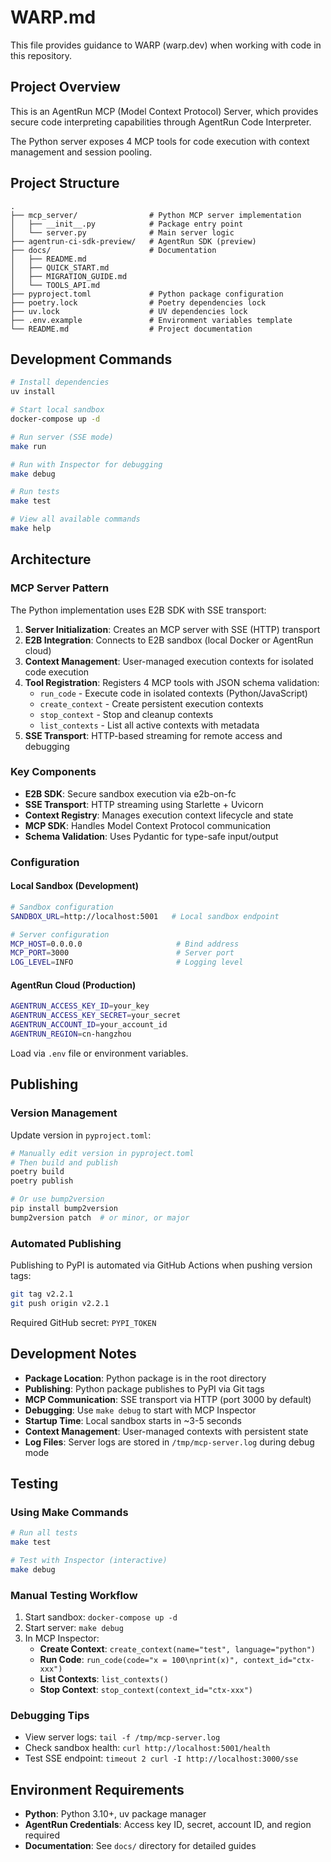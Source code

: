 # WARP.md

This file provides guidance to WARP (warp.dev) when working with code in this repository.

## Project Overview

This is an AgentRun MCP (Model Context Protocol) Server, which provides secure code interpreting capabilities through AgentRun Code Interpreter.

The Python server exposes 4 MCP tools for code execution with context management and session pooling.

## Project Structure

```
.
├── mcp_server/                # Python MCP server implementation
│   ├── __init__.py            # Package entry point
│   └── server.py              # Main server logic
├── agentrun-ci-sdk-preview/   # AgentRun SDK (preview)
├── docs/                      # Documentation
│   ├── README.md
│   ├── QUICK_START.md
│   ├── MIGRATION_GUIDE.md
│   └── TOOLS_API.md
├── pyproject.toml             # Python package configuration
├── poetry.lock                # Poetry dependencies lock
├── uv.lock                    # UV dependencies lock
├── .env.example               # Environment variables template
└── README.md                  # Project documentation
```

## Development Commands

```bash
# Install dependencies
uv install

# Start local sandbox
docker-compose up -d

# Run server (SSE mode)
make run

# Run with Inspector for debugging
make debug

# Run tests
make test

# View all available commands
make help
```

## Architecture

### MCP Server Pattern

The Python implementation uses E2B SDK with SSE transport:

1. **Server Initialization**: Creates an MCP server with SSE (HTTP) transport
2. **E2B Integration**: Connects to E2B sandbox (local Docker or AgentRun cloud)
3. **Context Management**: User-managed execution contexts for isolated code execution
4. **Tool Registration**: Registers 4 MCP tools with JSON schema validation:
   - `run_code` - Execute code in isolated contexts (Python/JavaScript)
   - `create_context` - Create persistent execution contexts
   - `stop_context` - Stop and cleanup contexts
   - `list_contexts` - List all active contexts with metadata
5. **SSE Transport**: HTTP-based streaming for remote access and debugging

### Key Components

- **E2B SDK**: Secure sandbox execution via e2b-on-fc
- **SSE Transport**: HTTP streaming using Starlette + Uvicorn
- **Context Registry**: Manages execution context lifecycle and state
- **MCP SDK**: Handles Model Context Protocol communication
- **Schema Validation**: Uses Pydantic for type-safe input/output

### Configuration

#### Local Sandbox (Development)

```bash
# Sandbox configuration
SANDBOX_URL=http://localhost:5001   # Local sandbox endpoint

# Server configuration
MCP_HOST=0.0.0.0                     # Bind address
MCP_PORT=3000                        # Server port
LOG_LEVEL=INFO                       # Logging level
```

#### AgentRun Cloud (Production)

```bash
AGENTRUN_ACCESS_KEY_ID=your_key
AGENTRUN_ACCESS_KEY_SECRET=your_secret
AGENTRUN_ACCOUNT_ID=your_account_id
AGENTRUN_REGION=cn-hangzhou
```

Load via `.env` file or environment variables.

## Publishing

### Version Management

Update version in `pyproject.toml`:

```bash
# Manually edit version in pyproject.toml
# Then build and publish
poetry build
poetry publish

# Or use bump2version
pip install bump2version
bump2version patch  # or minor, or major
```

### Automated Publishing

Publishing to PyPI is automated via GitHub Actions when pushing version tags:

```bash
git tag v2.2.1
git push origin v2.2.1
```

Required GitHub secret: `PYPI_TOKEN`

## Development Notes

- **Package Location**: Python package is in the root directory
- **Publishing**: Python package publishes to PyPI via Git tags
- **MCP Communication**: SSE transport via HTTP (port 3000 by default)
- **Debugging**: Use `make debug` to start with MCP Inspector
- **Startup Time**: Local sandbox starts in ~3-5 seconds
- **Context Management**: User-managed contexts with persistent state
- **Log Files**: Server logs are stored in `/tmp/mcp-server.log` during debug mode

## Testing

### Using Make Commands

```bash
# Run all tests
make test

# Test with Inspector (interactive)
make debug
```

### Manual Testing Workflow

1. Start sandbox: `docker-compose up -d`
2. Start server: `make debug`
3. In MCP Inspector:
   - **Create Context**: `create_context(name="test", language="python")`
   - **Run Code**: `run_code(code="x = 100\nprint(x)", context_id="ctx-xxx")`
   - **List Contexts**: `list_contexts()`
   - **Stop Context**: `stop_context(context_id="ctx-xxx")`

### Debugging Tips

- View server logs: `tail -f /tmp/mcp-server.log`
- Check sandbox health: `curl http://localhost:5001/health`
- Test SSE endpoint: `timeout 2 curl -I http://localhost:3000/sse`
## Environment Requirements

- **Python**: Python 3.10+, uv package manager
- **AgentRun Credentials**: Access key ID, secret, account ID, and region required
- **Documentation**: See `docs/` directory for detailed guides
